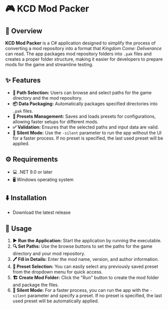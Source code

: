 # 🎮 KCD Mod Packer

## 📝 Overview
**KCD Mod Packer** is a C# application designed to simplify the process of converting a mod repository into a format that *Kingdom Come: Deliverance* can read. The app packages mod repository folders into `.pak` files and creates a proper folder structure, making it easier for developers to prepare mods for the game and streamline testing.

## ✨ Features

- **📂 Path Selection:** Users can browse and select paths for the game directory and the mod repository.
- **📦 Data Packaging:** Automatically packages specified directories into `.pak` files.
- **📑 Presets Management:** Saves and loads presets for configurations, allowing faster setups for different mods.
- **✅ Validation:** Ensures that the selected paths and input data are valid.
- **🤫 Silent Mode:** Use the `-silent` parameter to run the app without the UI for a faster process. If no preset is specified, the last used preset will be applied.

## ⚙️ Requirements

- 💻 .NET 9.0 or later
- 🖥️ Windows operating system

## ⬇️ Installation

- Download the latest release

## 🚀 Usage

1. **▶️ Run the Application:** Start the application by running the executable.
2. **🔍 Set Paths:** Use the browse buttons to set the paths for the game directory and your mod repository.
3. **🖊️ Fill in Details:** Enter the mod name, version, and author information.
4. **📑 Preset Selection:** You can easily select any previously saved preset from the dropdown menu for quick access.
5. **🏗️ Create Mod Folder:** Click the "Run" button to create the mod folder and package the files.
6. **🤫 Silent Mode:** For a faster process, you can run the app with the `-silent` parameter and specify a preset. If no preset is specified, the last used preset will be automatically applied.
